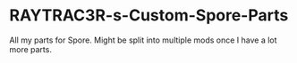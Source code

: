 # RAYTRAC3R-s-Custom-Spore-Parts
All my parts for Spore. Might be split into multiple mods once I have a lot more parts.
